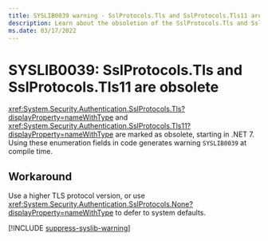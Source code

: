 ```yaml
---
title: SYSLIB0039 warning - SslProtocols.Tls and SslProtocols.Tls11 are obsolete
description: Learn about the obsoletion of the SslProtocols.Tls and SslProtocols.Tls11 enumeration fields that generates compile-time warning SYSLIB0039.
ms.date: 03/17/2022
---
```

# SYSLIB0039: SslProtocols.Tls and SslProtocols.Tls11 are obsolete

<xref:System.Security.Authentication.SslProtocols.Tls?displayProperty=nameWithType> and <xref:System.Security.Authentication.SslProtocols.Tls11?displayProperty=nameWithType> are marked as obsolete, starting in .NET 7. Using these enumeration fields in code generates warning `SYSLIB0039` at compile time.

## Workaround

Use a higher TLS protocol version, or use <xref:System.Security.Authentication.SslProtocols.None?displayProperty=nameWithType> to defer to system defaults.

[!INCLUDE [suppress-syslib-warning](includes/suppress-syslib-warning.md)]
